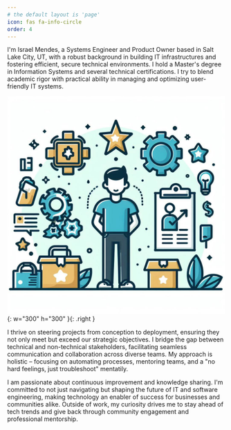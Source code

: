 ```yaml
---
# the default layout is 'page'
icon: fas fa-info-circle
order: 4
---
```


I'm Israel Mendes, a Systems Engineer and Product Owner based in Salt Lake City, UT, with a robust background in building IT infrastructures and fostering efficient, secure technical environments. I hold a Master's degree in Information Systems and several technical certifications. I try to blend academic rigor with practical ability in managing and optimizing user-friendly IT systems.

![Desktop View](/assets/images/about.jpg){: w="300" h="300" }{: .right }

I thrive on steering projects from conception to deployment, ensuring they not only meet but exceed our strategic objectives. I bridge the gap between technical and non-technical stakeholders, facilitating seamless communication and collaboration across diverse teams. My approach is holistic – focusing on automating processes, mentoring teams, and a "no hard feelings, just troubleshoot" mentatily.

I am passionate about continuous improvement and knowledge sharing. I'm committed to not just navigating but shaping the future of IT and software engineering, making technology an enabler of success for businesses and communities alike. Outside of work, my curiosity drives me to stay ahead of tech trends and give back through community engagement and professional mentorship.
